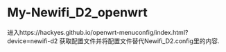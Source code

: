 # My-Newifi_D2_openwrt

进入https://hackyes.github.io/openwrt-menuconfig/index.html?device=newifi-d2 获取配置文件并将配置文件替代Newifi_D2.config里的内容.
